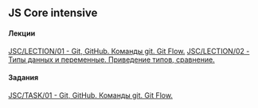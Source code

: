 ## JS Core intensive

#### Лекции
[JSC/LECTION/01 - Git, GitHub. Команды git. Git Flow.](https://zemla4ok.github.io/JS-Core/01)
[JSC/LECTION/02 - Типы данных и переменные. Приведение типов, сравнение.](https://zemla4ok.github.io/JS-Core/02)


#### Задания
[JSC/TASK/01 - Git, GitHub. Команды git. Git Flow.](https://zemla4ok.github.io/JS-Core/tasks/01.html)  